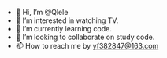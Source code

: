 - 👋 Hi, I’m @Qlele
- 👀 I’m interested in watching TV.
- 🌱 I’m currently learning code.
- 💞️ I’m looking to collaborate on study code.
- 📫 How to reach me by yf382847@163.com

<!---
Qlele/Qlele is a ✨ special ✨ repository because its `README.md` (this file) appears on your GitHub profile.
You can click the Preview link to take a look at your changes.
--->
